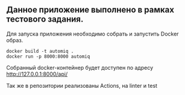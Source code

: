 ## Данное приложение выполнено в рамках тестового задания.

Для запуска приложения необходимо собрать и запустить Docker образ.
```shell
docker build -t automiq . 
docker run -p 8000:8000 automiq
```

Собранный docker-контейнер будет доступен по адресу http://127.0.0.1:8000/api/

Так же в репозитории реализованы Actions, на linter и test